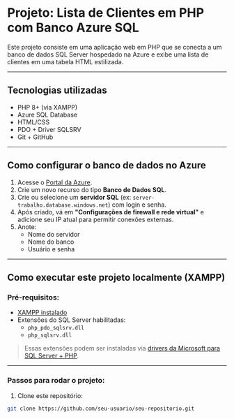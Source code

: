 # Projeto: Lista de Clientes em PHP com Banco Azure SQL

Este projeto consiste em uma aplicação web em PHP que se conecta a um banco de dados SQL Server hospedado na Azure e exibe uma lista de clientes em uma tabela HTML estilizada.

---

## Tecnologias utilizadas

- PHP 8+ (via XAMPP)
- Azure SQL Database
- HTML/CSS
- PDO + Driver SQLSRV
- Git + GitHub

---

## Como configurar o banco de dados no Azure

1. Acesse o [Portal da Azure](https://portal.azure.com).
2. Crie um novo recurso do tipo **Banco de Dados SQL**.
3. Crie ou selecione um **servidor SQL** (ex: `server-trabalho.database.windows.net`) com login e senha.
4. Após criado, vá em **"Configurações de firewall e rede virtual"** e adicione seu IP atual para permitir conexões externas.
5. Anote:
   - Nome do servidor
   - Nome do banco
   - Usuário e senha

---

## Como executar este projeto localmente (XAMPP)

### Pré-requisitos:

- [XAMPP instalado](https://www.apachefriends.org/pt_br/index.html)
- Extensões do SQL Server habilitadas:
  - `php_pdo_sqlsrv.dll`
  - `php_sqlsrv.dll`

> Essas extensões podem ser instaladas via [drivers da Microsoft para SQL Server + PHP](https://learn.microsoft.com/sql/connect/php/download-drivers-php-sql-server).

---

### Passos para rodar o projeto:

1. Clone este repositório:

```bash
git clone https://github.com/seu-usuario/seu-repositorio.git
